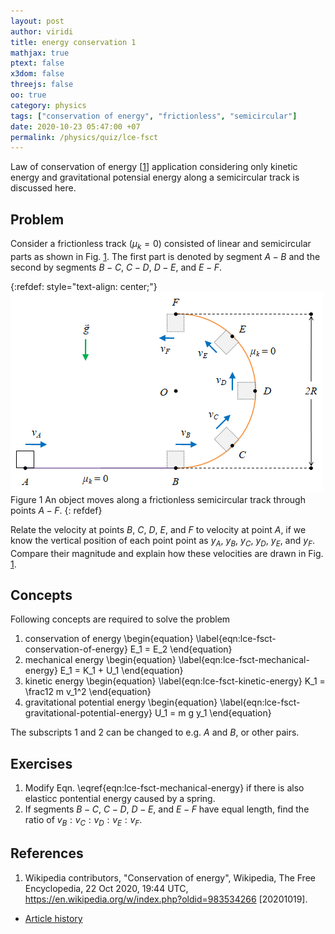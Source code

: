 ```yaml
---
layout: post
author: viridi
title: energy conservation 1
mathjax: true
ptext: false
x3dom: false
threejs: false
oo: true
category: physics
tags: ["conservation of energy", "frictionless", "semicircular"]
date: 2020-10-23 05:47:00 +07
permalink: /physics/quiz/lce-fsct
---
```


Law of conservation of energy [[1](#ref1)] application considering only kinetic energy and gravitational potensial energy along a semicircular track is discussed here.


## Problem
Consider a frictionless track $(\mu_k = 0)$ consisted of linear and semicircular parts as shown in Fig. <a href="#fig:lce-fsct-problem">1</a>. The first part is denoted by segment $A-B$ and the second by segments $B-C$, $C-D$, $D-E$, and $E-F$.

{:refdef: style="text-align: center;"}
![an object moves along a frictionless semicircular track](/assets/img/fsct.png)
<br />
Figure <a name="fig:lce-fsct-problem">1</a> An object moves along a frictionless semicircular track through points $A - F$.
{: refdef}

Relate the velocity at points $B$, $C$, $D$, $E$, and $F$ to velocity at point $A$, if we know the vertical position of each point point as $y_A$, $y_B$, $y_C$, $y_D$, $y_E$, and $y_F$. Compare their magnitude and explain how these velocities are drawn in Fig. <a href="#fig:lce-fsct-problem">1</a>. 


## Concepts
Following concepts are required to solve the problem
1. conservation of energy
\begin{equation}
\label{eqn:lce-fsct-conservation-of-energy}
E_1 = E_2
\end{equation}
2. mechanical energy
\begin{equation}
\label{eqn:lce-fsct-mechanical-energy}
E_1 = K_1 + U_1
\end{equation}
3. kinetic energy
\begin{equation}
\label{eqn:lce-fsct-kinetic-energy}
K_1 = \frac12 m v_1^2
\end{equation}
4. gravitational potential energy
\begin{equation}
\label{eqn:lce-fsct-gravitational-potential-energy}
U_1 = m g y_1
\end{equation}

The subscripts $1$ and $2$ can be changed to e.g. $A$ and $B$, or other pairs.


## Exercises
1. Modify Eqn. \eqref{eqn:lce-fsct-mechanical-energy} if there is also elasticc pontential energy caused by a spring.
2. If segments $B-C$, $C-D$, $D-E$, and $E-F$ have equal length, find the ratio of $v_B : v_C : v_D : v_E : v_F$.


## References
1. <a name="ref1"></a>Wikipedia contributors, "Conservation of energy", Wikipedia, The Free Encyclopedia, 22 Oct 2020, 19:44 UTC, <https://en.wikipedia.org/w/index.php?oldid=983534266> [20201019].

+ [Article history](https://github.com/butiran/butiran.github.io/commits/master/_posts/phys/quiz/2020-10-23-lce-fsct.md)
